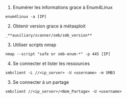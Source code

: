 1. Enumérer les informations grace à Enum4Linux
```
enum4linux -a [IP]
```
2. Obtenir version grace à métasploit 
```
_**auxiliary/scanner/smb/smb_version**
```
3. Utiliser scripts nmap
```
nmap --script "safe or smb-enum-*" -p 445 [IP]
```
4. Se connecter et lister les ressources
```
smbclient -L //<ip_server> -U <username> -m SMB3
```
3. Se connecter à un partage
```
smbclient //<ip_server>/<Nom_Partage> -U <username>
```
